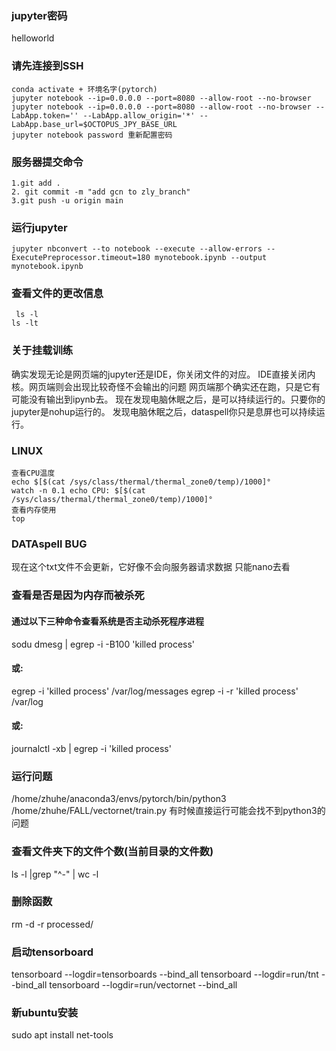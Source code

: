 ### jupyter密码
helloworld
### 请先连接到SSH
```
conda activate + 环境名字(pytorch)
jupyter notebook --ip=0.0.0.0 --port=8080 --allow-root --no-browser
jupyter notebook --ip=0.0.0.0 --port=8080 --allow-root --no-browser --LabApp.token='' --LabApp.allow_origin='*' --LabApp.base_url=$OCTOPUS_JPY_BASE_URL
jupyter notebook password 重新配置密码
```
### 服务器提交命令
```
1.git add .
2. git commit -m "add gcn to zly_branch"
3.git push -u origin main

```
### 运行jupyter
```azure
jupyter nbconvert --to notebook --execute --allow-errors --ExecutePreprocessor.timeout=180 mynotebook.ipynb --output mynotebook.ipynb 
```

### 查看文件的更改信息
```azure
 ls -l
ls -lt
```

### 关于挂载训练
确实发现无论是网页端的jupyter还是IDE，你关闭文件的对应。
IDE直接关闭内核。网页端则会出现比较奇怪不会输出的问题
网页端那个确实还在跑，只是它有可能没有输出到ipynb去。
现在发现电脑休眠之后，是可以持续运行的。只要你的jupyter是nohup运行的。
发现电脑休眠之后，dataspell你只是息屏也可以持续运行。

### LINUX
```azure
查看CPU温度
echo $[$(cat /sys/class/thermal/thermal_zone0/temp)/1000]°
watch -n 0.1 echo CPU: $[$(cat /sys/class/thermal/thermal_zone0/temp)/1000]°
查看内存使用
top

```

### DATAspell BUG
现在这个txt文件不会更新，它好像不会向服务器请求数据
只能nano去看

### 查看是否是因为内存而被杀死
#### 通过以下三种命令查看系统是否主动杀死程序进程
sodu dmesg | egrep -i -B100 'killed process'

#### 或:
egrep -i 'killed process' /var/log/messages
egrep -i -r 'killed process' /var/log

#### 或:
journalctl -xb | egrep -i 'killed process'

### 运行问题
/home/zhuhe/anaconda3/envs/pytorch/bin/python3 /home/zhuhe/FALL/vectornet/train.py
有时候直接运行可能会找不到python3的问题

### 查看文件夹下的文件个数(当前目录的文件数)
 ls -l |grep  "^-" | wc -l   

### 删除函数
rm -d  -r  processed/

### 启动tensorboard
tensorboard --logdir=tensorboards --bind_all
tensorboard --logdir=run/tnt --bind_all
tensorboard --logdir=run/vectornet --bind_all

### 新ubuntu安装
sudo apt install net-tools

